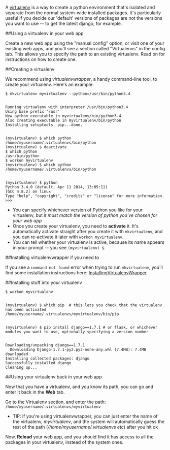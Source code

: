 
<!--
.. title: How to use a virtualenv in your web app (to get newer versions of django, flask etc)
.. slug: Virtualenvs
.. date: 2015-05-13 14:35:28 UTC+01:00
.. tags:
.. category:
.. link:
.. description:
.. type: text
-->



A [virtualenv](https://virtualenv.pypa.io/en/latest/) is a way to create a python environment that's isolated and separate from the normal system-wide installed packages. It's particularly useful if you decide our 'default' versions of packages are not the versions you want to use -- to get the latest django, for example.


##Using a virtualenv in your web app


Create a new web app using the "manual config" option, or visit one of your existing web apps, and you'll see a section called "Virtualenvs" in the config tab. This allows you to specify the path to an existing virtualenv. Read on for instructions on how to create one.


##Creating a virtualenv


We recommend using *virtualenvwrapper*, a handy command-line tool, to create your virtualenv. Here's an example:

    $ mkvirtualenv myvirtualenv --python=/usr/bin/python3.4


    Running virtualenv with interpreter /usr/bin/python3.4
    Using base prefix '/usr'
    New python executable in myvirtualenv/bin/python3.4
    Also creating executable in myvirtualenv/bin/python
    Installing setuptools, pip...done.


    (myvirtualenv) $ which python
    /home/myusername/.virtualenvs/bin/python
    (myvirtualenv) $ deactivate
    $ which python
    /usr/bin/python
    $ workon myvirtualenv
    (myvirtualenv) $ which python
    /home/myusername/.virtualenvs/bin/python


    (myvirtualenv) $ python
    Python 3.4.0 (default, Apr 11 2014, 13:05:11)
    [GCC 4.8.2] on linux
    Type "help", "copyright", "credits" or "license" for more information.
    >>>


  * You can specify whichever version of Python you like for your virtualenv, but *it must match the version of python you've chosen for your web app*
  * Once you create your virtualenv, you need to **activate** it. It's automatically activate straight after you create it with `mkvirtualenv`, and you can re-activate it later with `workon myvirtualenv`.
  * You can tell whether your virtualenv is active, because its name appears in your prompt -- you see `(myvirtualenv) $`.


##Installing virtualenvwrapper if you need to


If you see a `command not found` error when trying to run `mkvirtualenv`, you'll find some installation instructions here: [InstallingVirtualenvWrapper](/pages/InstallingVirtualenvWrapper)


##Installing stuff into your virtualenv


    $ workon myvirtualenv


    (myvirtualenv) $ which pip  # this lets you check that the virtualenv has been activated
    /home/myusername/.virtualenvs/myvirtualenv/bin/pip


    (myvirtualenv) $ pip install django==1.7.1 # or flask, or whichever modules you want to use, optionally specifying a version number


    Downloading/unpacking django==1.7.1
      Downloading Django-1.7.1-py2.py3-none-any.whl (7.4MB): 7.4MB downloaded
    Installing collected packages: django
    Successfully installed django
    Cleaning up...



##Using your virtualenv back in your web app


Now that you have a virtualenv, and you know its path, you can go and enter it back in the **Web** tab.

Go to the Virtualenv section, and enter the path: `/home/myusername/.virtualenvs/myvirtualenv`

  * TIP: if you're using virtualenvwrapper, you can just enter the name of the virtualenv, *myvirtualenv*, and the system will automatically guess the rest of the path (*/home/myusername/.virtualenvs etc*) after you hit ok

Now, **Reload** your web app, and you should find it has access to all the packages in your virtualenv, instead of the system ones.
